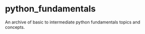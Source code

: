 # python_fundamentals

An archive of basic to intermediate python fundamentals topics and concepts. 
